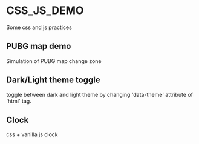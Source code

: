 # CSS_JS_DEMO

Some css and js practices

## PUBG map demo

Simulation of PUBG map change zone

## Dark/Light theme toggle

toggle between dark and light theme by changing 'data-theme' attribute of 'html' tag.

## Clock

css + vanilla js clock
